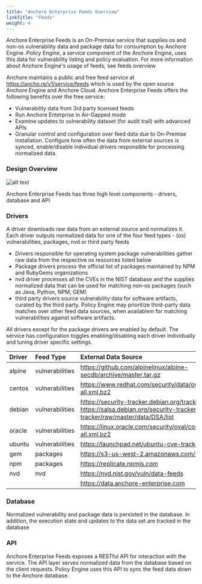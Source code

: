 ```yaml
---
title: "Anchore Enterprise Feeds Overview"
linkTitle: "Feeds"
weight: 4
---
```


Anchore Enterprise Feeds is an On-Premise service that supplies os and non-os vulnerability data and package data for consumption by Anchore Engine. Policy Engine, a service component of the Anchore Engine, uses this data for vulnerability listing and policy evaluation. For more information about Anchore Engine's usage of feeds, see feeds overview

Anchore maintains a public and free feed service at https://ancho.re/v1/service/feeds which is used by the open source Anchore Engine and Anchore Cloud. Anchore Enterprise Feeds offers the following benefits over the free service:

- Vulnerability data from 3rd party licensed feeds
- Run Anchore Enterprise in Air-Gapped mode
- Examine updates to vulnerability dataset (for audit trail) with advanced APIs
- Granular control and configuration over feed data due to On-Premise installation. Configure   how often the data from external sources is synced, enable/disable individual drivers         responsible for processing normalized data.

### Design Overview

![alt text](/EnterpriseFeeds.png)

Anchore Enterprise Feeds has three high level components - drivers, database and API

### Drivers

A driver downloads raw data from an external source and normalizes it. Each driver outputs normalized data for one of the four feed types - (os) vulnerabilities, packages, nvd or third party feeds

- Drivers responsible for operating system package vulnerabilities gather raw data from the respective os resources listed below
- Package drivers process the official list of packages maintained by NPM and RubyGems organizations 
- nvd driver processes all the CVEs in the NIST database and the supplies normalized data that can be used for matching non-os packages (such as Java, Python, NPM, GEM)
- third party drivers source vulnerability data for software artifacts, curated by the third party. Policy Engine may prioritize third-party data matches over other feed data sources, when availablem for matching vulnerabilities against software artifacts. 

All drivers except for the package drivers are enabled by default. The service has configuration toggles enabling/disabling each driver individually and tuning driver specific settings. 

| Driver | Feed Type | External Data Source |
| :------ | :----------- | :---------- |
| alpine | vulnerabilities | https://github.com/alpinelinux/alpine-secdb/archive/master.tar.gz |
| centos | vulnerabilities | https://www.redhat.com/security/data/oval/com.redhat.rhsa-all.xml.bz2 |
| debian | vulnerabilities | https://security-tracker.debian.org/tracker/data/json https://salsa.debian.org/security-tracker-team/security-tracker/raw/master/data/DSA/list |
| oracle | vulnerabilities | https://linux.oracle.com/security/oval/com.oracle.elsa-all.xml.bz2 |
| ubuntu | vulnerabilities | https://launchpad.net/ubuntu-cve-tracker |
| gem | packages | https://s3-us-west-2.amazonaws.com/rubygems-dumps |
| npm | packages | https://replicate.npmjs.com |
| nvd | nvd | https://nvd.nist.gov/vuln/data-feeds |
| <third-party> | <third-party> | https://data.anchore-enterprise.com |

### Database 

Normalized vulnerability and package data is persisted in the database. In addition, the execution state and updates to the data set are tracked in the database

### API

Anchore Enterprise Feeds exposes a RESTful API for interaction with the service. The API layer serves normalized data from the database based on the client requests. Policy Engine uses this API to sync the feed data down to the Anchore database.

